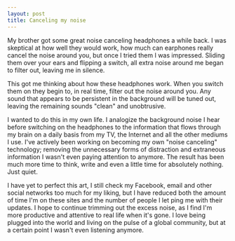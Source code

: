 ```yaml
---
layout: post
title: Canceling my noise
---
```


My brother got some great noise canceling headphones a while back. I was skeptical at how well they would work, how much can earphones really cancel the noise around you, but once I tried them I was impressed. Sliding them over your ears and flipping a switch, all extra noise around me began to filter out, leaving me in silence. 

This got me thinking about how these headphones work. When you switch them on they begin to, in real time, filter out the noise around you. Any sound that appears to be persistent in the background will be tuned out, leaving the remaining sounds "clean" and unobtrusive. 

I wanted to do this in my own life. I analogize the background noise I hear before switching on the headphones to the information that flows through my brain on a daily basis from my TV, the Internet and all the other mediums I use. I've actively been working on becoming my own "noise canceling" technology; removing the unnecessary forms of distraction and extraneous information I wasn't even paying attention to anymore. The result has been much more time to think, write and even a little time for absolutely nothing. Just quiet. 

I have yet to perfect this art, I still check my Facebook, email and other social networks too much for my liking, but I have reduced both the amount of time I'm on these sites and the number of people I let ping me with their updates. I hope to continue trimming out the excess noise, as I find I'm more productive and attentive to real life when it's gone. I love being plugged into the world and living on the pulse of a global community, but at a certain point I wasn't even listening anymore.